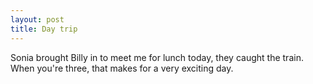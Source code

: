 ```yaml
---
layout: post
title: Day trip
---
```

Sonia brought Billy in to meet me for lunch today, they caught the train.
When you're three, that makes for a very exciting day.
